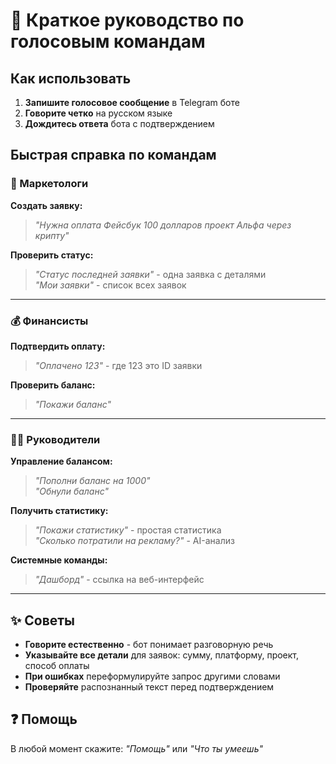 # 🎤 Краткое руководство по голосовым командам

## Как использовать

1. **Запишите голосовое сообщение** в Telegram боте
2. **Говорите четко** на русском языке  
3. **Дождитесь ответа** бота с подтверждением

## Быстрая справка по командам

### 📱 Маркетологи

**Создать заявку:**
> *"Нужна оплата Фейсбук 100 долларов проект Альфа через крипту"*

**Проверить статус:**
> *"Статус последней заявки"* - одна заявка с деталями  
> *"Мои заявки"* - список всех заявок

---

### 💰 Финансисты  

**Подтвердить оплату:**
> *"Оплачено 123"* - где 123 это ID заявки

**Проверить баланс:**
> *"Покажи баланс"*

---

### 👨‍💼 Руководители

**Управление балансом:**
> *"Пополни баланс на 1000"*  
> *"Обнули баланс"*

**Получить статистику:**
> *"Покажи статистику"* - простая статистика  
> *"Сколько потратили на рекламу?"* - AI-анализ

**Системные команды:**
> *"Дашборд"* - ссылка на веб-интерфейс

---

## ✨ Советы

- **Говорите естественно** - бот понимает разговорную речь
- **Указывайте все детали** для заявок: сумму, платформу, проект, способ оплаты
- **При ошибках** переформулируйте запрос другими словами
- **Проверяйте** распознанный текст перед подтверждением

## ❓ Помощь

В любой момент скажите: *"Помощь"* или *"Что ты умеешь"*